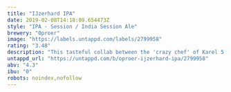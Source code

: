 ```yaml
---
title: "IJzerhard IPA"
date: 2019-02-08T14:18:09.654473Z
style: "IPA - Session / India Session Ale"
brewery: "Oproer"
image: "https://labels.untappd.com/labels/2799958"
rating: "3.48"
description: "This tasteful collab between the 'crazy chef' of Karel 5 and the brewers of Oproer, is a fresh IPA. Made with the special element verveine, harvested from the monastery garden of Karel 5."
untappd_url: "https://untappd.com/b/oproer-ijzerhard-ipa/2799958"
abv: "4.3"
ibu: "0"
robots: noindex,nofollow
---
```

